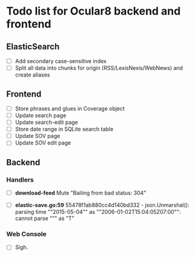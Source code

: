 # Todo list for Ocular8 backend and frontend

## ElasticSearch
- [ ] Add secondary case-sensitive index
- [ ] Split all data into chunks for origin (RSS/LexisNexis/WebNews) and create aliases

## Frontend
- [ ] Store phrases and glues in Coverage object
- [ ] Update search page
- [ ] Update search-edit page
- [ ] Store date range in SQLite search table
- [ ] Update SOV page
- [ ] Update SOV edit page

## Backend

### Handlers
- [ ] **download-feed** Mute "Bailing from bad status: 304"
- [ ] **elastic-save.go:59** 55478f1ab880cc4d140bd332 - json.Unmarshal(): parsing time ""2015-05-04"" as ""2006-01-02T15:04:05Z07:00"": cannot parse """ as "T"


### Web Console
- [ ] Sigh.
